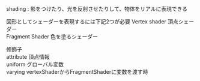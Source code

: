 shading : 影をつけたり、光を反射させたりして、物体をリアルに表現できる  

図形としてシェーダーを表現するには下記2つが必要
Vertex shader  頂点シェーダー  
Fragment Shader 色を塗るシェーダー  

修飾子  
attribute 頂点情報  
uniform グローバル変数  
varying vertexShaderからFragmentShaderに変数を渡す時